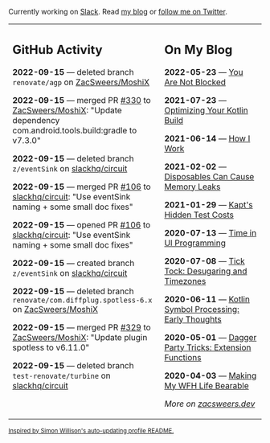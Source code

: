 Currently working on [Slack](https://slack.com/). Read [my blog](https://zacsweers.dev/) or [follow me on Twitter](https://twitter.com/ZacSweers).

<table><tr><td valign="top" width="60%">

## GitHub Activity
<!-- githubActivity starts -->
**2022-09-15** — deleted branch `renovate/agp` on [ZacSweers/MoshiX](https://github.com/ZacSweers/MoshiX)

**2022-09-15** — merged PR [#330](https://github.com/ZacSweers/MoshiX/pull/330) to [ZacSweers/MoshiX](https://github.com/ZacSweers/MoshiX): "Update dependency com.android.tools.build:gradle to v7.3.0"

**2022-09-15** — deleted branch `z/eventSink` on [slackhq/circuit](https://github.com/slackhq/circuit)

**2022-09-15** — merged PR [#106](https://github.com/slackhq/circuit/pull/106) to [slackhq/circuit](https://github.com/slackhq/circuit): "Use eventSink naming + some small doc fixes"

**2022-09-15** — opened PR [#106](https://github.com/slackhq/circuit/pull/106) to [slackhq/circuit](https://github.com/slackhq/circuit): "Use eventSink naming + some small doc fixes"

**2022-09-15** — created branch `z/eventSink` on [slackhq/circuit](https://github.com/slackhq/circuit)

**2022-09-15** — deleted branch `renovate/com.diffplug.spotless-6.x` on [ZacSweers/MoshiX](https://github.com/ZacSweers/MoshiX)

**2022-09-15** — merged PR [#329](https://github.com/ZacSweers/MoshiX/pull/329) to [ZacSweers/MoshiX](https://github.com/ZacSweers/MoshiX): "Update plugin spotless to v6.11.0"

**2022-09-15** — deleted branch `test-renovate/turbine` on [slackhq/circuit](https://github.com/slackhq/circuit)
<!-- githubActivity ends -->
</td><td valign="top" width="40%">

## On My Blog
<!-- blog starts -->
**2022-05-23** — [You Are Not Blocked](https://www.zacsweers.dev/you-are-not-blocked/)

**2021-07-23** — [Optimizing Your Kotlin Build](https://www.zacsweers.dev/optimizing-your-kotlin-build/)

**2021-06-14** — [How I Work](https://www.zacsweers.dev/how-i-work/)

**2021-02-02** — [Disposables Can Cause Memory Leaks](https://www.zacsweers.dev/disposables-can-cause-memory-leaks/)

**2021-01-29** — [Kapt's Hidden Test Costs](https://www.zacsweers.dev/kapts-hidden-test-costs/)

**2020-07-13** — [Time in UI Programming](https://www.zacsweers.dev/time-in-ui/)

**2020-07-08** — [Tick Tock: Desugaring and Timezones](https://www.zacsweers.dev/ticktock-desugaring-timezones/)

**2020-06-11** — [Kotlin Symbol Processing: Early Thoughts](https://www.zacsweers.dev/kotlin-symbol-processor-early-thoughts/)

**2020-05-01** — [Dagger Party Tricks: Extension Functions](https://www.zacsweers.dev/dagger-party-tricks-extension-functions/)

**2020-04-03** — [Making My WFH Life Bearable](https://www.zacsweers.dev/making-wfh-life-bearable/)
<!-- blog ends -->
_More on [zacsweers.dev](https://zacsweers.dev/)_
</td></tr></table>

<sub><a href="https://simonwillison.net/2020/Jul/10/self-updating-profile-readme/">Inspired by Simon Willison's auto-updating profile README.</a></sub>